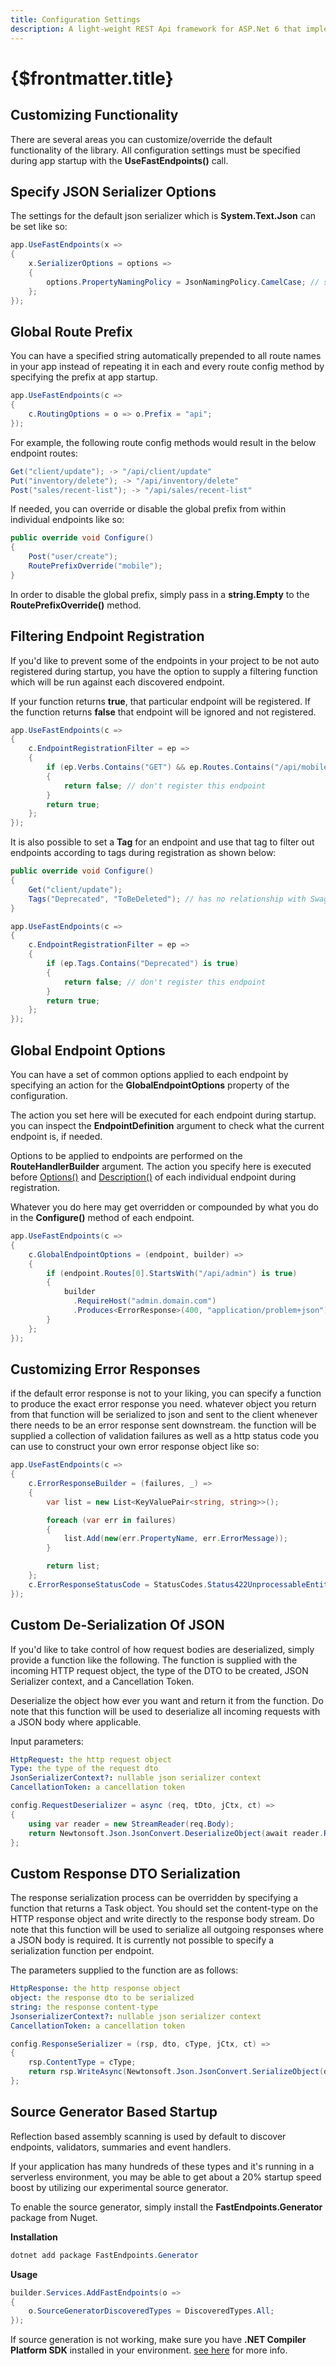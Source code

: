 ```yaml
---
title: Configuration Settings
description: A light-weight REST Api framework for ASP.Net 6 that implements REPR (Request-Endpoint-Response) Pattern.
---
```


# {$frontmatter.title}

## Customizing Functionality

There are several areas you can customize/override the default functionality of the library. All configuration settings must be specified during app startup with the **UseFastEndpoints()** call.

## Specify JSON Serializer Options

The settings for the default json serializer which is **System.Text.Json** can be set like so:

```cs
app.UseFastEndpoints(x =>
{
    x.SerializerOptions = options =>
    {
        options.PropertyNamingPolicy = JsonNamingPolicy.CamelCase; // set null for pascal case
    };
});
```

## Global Route Prefix

You can have a specified string automatically prepended to all route names in your app instead of repeating it in each and every route config method by specifying the prefix at app startup.

```cs |title=Program.cs
app.UseFastEndpoints(c =>
{
    c.RoutingOptions = o => o.Prefix = "api";
});
```

For example, the following route config methods would result in the below endpoint routes:

```cs
Get("client/update"); -> "/api/client/update"
Put("inventory/delete"); -> "/api/inventory/delete"
Post("sales/recent-list"); -> "/api/sales/recent-list"
```

If needed, you can override or disable the global prefix from within individual endpoints like so:

```cs
public override void Configure()
{
    Post("user/create");
    RoutePrefixOverride("mobile");
}
```

In order to disable the global prefix, simply pass in a **string.Empty** to the **RoutePrefixOverride()** method.

## Filtering Endpoint Registration

If you'd like to prevent some of the endpoints in your project to be not auto registered during startup, you have the option to supply a filtering function which will be run against each discovered endpoint.

If your function returns **true**, that particular endpoint will be registered. If the function returns **false** that endpoint will be ignored and not registered.

```cs
app.UseFastEndpoints(c =>
{
    c.EndpointRegistrationFilter = ep =>
    {
        if (ep.Verbs.Contains("GET") && ep.Routes.Contains("/api/mobile/test"))
        {
            return false; // don't register this endpoint
        }
        return true;
    };
});
```

It is also possible to set a **Tag** for an endpoint and use that tag to filter out endpoints according to tags during registration as shown below:

```cs
public override void Configure()
{
    Get("client/update");
    Tags("Deprecated", "ToBeDeleted"); // has no relationship with Swagger tags
}

app.UseFastEndpoints(c =>
{
    c.EndpointRegistrationFilter = ep =>
    {
        if (ep.Tags.Contains("Deprecated") is true)
        {
            return false; // don't register this endpoint
        }
        return true;
    };
});
```

## Global Endpoint Options

You can have a set of common options applied to each endpoint by specifying an action for the **GlobalEndpointOptions** property of the configuration.

The action you set here will be executed for each endpoint during startup. you can inspect the **EndpointDefinition** argument to check what the current endpoint is, if needed.

Options to be applied to endpoints are performed on the **RouteHandlerBuilder** argument. The action you specify here is executed before [Options()](misc-conveniences#endpoint-options) and [Description()](swagger-support#describe-endpoints) of each individual endpoint during registration.

Whatever you do here may get overridden or compounded by what you do in the **Configure()** method of each endpoint.

```cs
app.UseFastEndpoints(c =>
{
    c.GlobalEndpointOptions = (endpoint, builder) =>
    {
        if (endpoint.Routes[0].StartsWith("/api/admin") is true)
        {
            builder
              .RequireHost("admin.domain.com")
              .Produces<ErrorResponse>(400, "application/problem+json");
        }
    };
});
```

## Customizing Error Responses

if the default error response is not to your liking, you can specify a function to produce the exact error response you need. whatever object you return from that function will be serialized to json and sent to the client whenever there needs to be an error response sent downstream. the function will be supplied a collection of validation failures as well as a http status code you can use to construct your own error response object like so:

```cs
app.UseFastEndpoints(c =>
{
    c.ErrorResponseBuilder = (failures, _) =>
    {
        var list = new List<KeyValuePair<string, string>>();

        foreach (var err in failures)
        {
            list.Add(new(err.PropertyName, err.ErrorMessage));
        }

        return list;
    };
    c.ErrorResponseStatusCode = StatusCodes.Status422UnprocessableEntity;
});
```

## Custom De-Serialization Of JSON

If you'd like to take control of how request bodies are deserialized, simply provide a function like the following.
The function is supplied with the incoming HTTP request object, the type of the DTO to be created, JSON Serializer context, and a Cancellation Token.

Deserialize the object how ever you want and return it from the function. Do note that this function will be used to deserialize all incoming requests with a JSON body where applicable.

Input parameters:

```yaml
HttpRequest: the http request object
Type: the type of the request dto
JsonSerializerContext?: nullable json serializer context
CancellationToken: a cancellation token
```

```cs
config.RequestDeserializer = async (req, tDto, jCtx, ct) =>
{
    using var reader = new StreamReader(req.Body);
    return Newtonsoft.Json.JsonConvert.DeserializeObject(await reader.ReadToEndAsync(), tDto);
};
```

## Custom Response DTO Serialization 

The response serialization process can be overridden by specifying a function that returns a Task object.
You should set the content-type on the HTTP response object and write directly to the response body stream.
Do note that this function will be used to serialize all outgoing responses where a JSON body is required.
It is currently not possible to specify a serialization function per endpoint.

The parameters supplied to the function are as follows:

```yaml
HttpResponse: the http response object
object: the response dto to be serialized
string: the response content-type
JsonserializerContext?: nullable json serializer context
CancellationToken: a cancellation token
```

```cs
config.ResponseSerializer = (rsp, dto, cType, jCtx, ct) =>
{
    rsp.ContentType = cType;
    return rsp.WriteAsync(Newtonsoft.Json.JsonConvert.SerializeObject(dto), ct);
};
```

## Source Generator Based Startup

Reflection based assembly scanning is used by default to discover endpoints, validators, summaries and event handlers.

If your application has many hundreds of these types and it's running in a serverless environment, you may be able to get about a 20% startup speed boost by utilizing our experimental source generator.

To enable the source generator, simply install the **FastEndpoints.Generator** package from Nuget.

**Installation**

```cs |copy|title=terminal
dotnet add package FastEndpoints.Generator
```

**Usage**

```cs |title=Program.cs
builder.Services.AddFastEndpoints(o =>
{
    o.SourceGeneratorDiscoveredTypes = DiscoveredTypes.All;
});
```

If source generation is not working, make sure you have **.NET Compiler Platform SDK** installed in your environment. [see here](https://github.com/dj-nitehawk/FastEndpoints/issues/117#issuecomment-1136891324) for more info.
